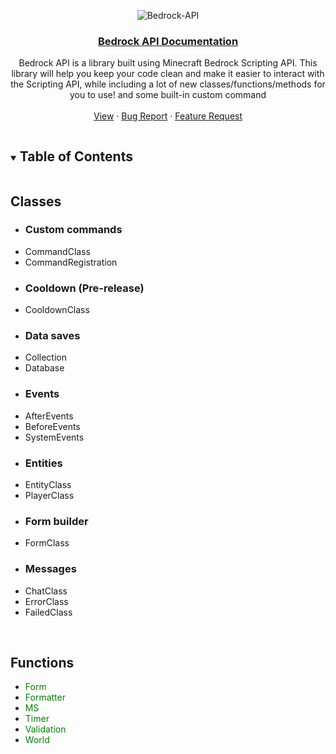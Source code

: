 <!-- DOCUMENTATION MARKDOWN OF BEDROCK-API (https://JustSkyDev/Bedrock-API -->

<!-- LOGO -->
<div align="center">

  ![Bedrock-API](https://socialify.git.ci/JustSkyDev/Bedrock-API/image?description=1&descriptionEditable=Minecraft%20Bedrock%20Custom%20Scripting%20API&font=Source%20Code%20Pro&forks=1&issues=1&logo=https%3A%2F%2Fraw.githubusercontent.com%2FJustSkyDev%2FBedrock-API%2Fmain%2Fpack_icon.png&name=1&owner=1&pattern=Circuit%20Board&pulls=1&stargazers=1&theme=Light)

  <h3 align="center"><u>Bedrock API Documentation</u></h3>

  <p align="center">
    Bedrock API is a library built using Minecraft Bedrock Scripting API. This library will help you keep your code clean and make it easier to interact with the Scripting API, while including a lot of new classes/functions/methods for you to use! and some built-in custom command
    <br />
    <br />
    <a href="https://github.com/JustSkyDev/Bedrock-API">View</a>
    ·
    <a href="https://github.com/JustSkyDev/Bedrock-API/issues">Bug Report</a>
    ·
    <a href="https://github.com/JustSkyDev/Bedrock-API/issues">Feature Request</a>
  </p>
</div>

<!-- TABLE OF CONTENTS -->
<details open="open">
  <summary><h2 style="display: inline-block">Table of Contents</h2></summary>
  
  <p>
    <h2> Classes </h2>
  </p>
  <ul>
    <li>
      <h3> Custom commands </h3>
    </li>
    <li>
      <a href="#commandclass" style="text-decoration: none"> CommandClass </a>
    </li>
    <li>
      <a href="#commandregistration" style="text-decoration: none"> CommandRegistration </a>
    </li>
    <li>
      <h3> Cooldown (Pre-release)</h3>
    </li>
    <li>
      <a href="#cooldownclass" style="text-decoration: none"> CooldownClass </a>
    </li>
    <li>
      <h3> Data saves </h3>
    </li>
    <li>
      <a href="#collection" style="text-decoration: none"> Collection </a>
    </li>
    <li>
      <a href="#database" style="text-decoration: none"> Database </a>
    </li>
    <li>
      <h3> Events </h3>
    </li>
    <li>
      <a href="#afterevents" style="text-decoration: none"> AfterEvents </a>
    </li>
    <li>
      <a href="#beforeevents" style="text-decoration: none"> BeforeEvents </a>
    </li>
    <li>
      <a href="#systemevents" style="text-decoration: none"> SystemEvents </a>
    </li>
    <li>
      <h3> Entities </h3>
    </li>
    <li>
      <a href="#entityclass" style="text-decoration: none"> EntityClass </a>
    </li>
    <li>
      <a href="#playerclass" style="text-decoration: none"> PlayerClass </a>
    </li>
    <li>
      <h3> Form builder </h3>
    </li>
    <li>
      <a href="#formclass" style="text-decoration: none"> FormClass </a>
    </li>
    <li>
      <h3> Messages </h3>
    </li>
    <li>
      <a href="#chatclass" style="text-decoration: none"> ChatClass </a>
    </li>
    <li>
      <a href="#errorclass" style="text-decoration: none"> ErrorClass </a>
    </li>
    <li>
      <a href="#failedclass" style="text-decoration: none"> FailedClass </a>
    </li>
  </ul>
  
  <br />
  <p> 
    <h2> Functions </h2>
  </p>
  <ul>
    <li>
      <a href="#form" style="text-decoration: none; color: green;"> Form </a>
    </li>
    <li>
      <a href="#formatter" style="text-decoration: none; color: green;"> Formatter </a>
    </li>
    <li>
      <a href="#ms" style="text-decoration: none; color: green;"> MS </a>
    </li>
    <li>
      <a href="#timer" style="text-decoration: none; color: green;"> Timer </a>
    </li>
    <li>
      <a href="#validation" style="text-decoration: none; color: green;"> Validation </a>
    </li>
    <li>
      <a href="#world" style="text-decoration: none; color: green;"> World </a>
    </li>
  </ul>
</details>


